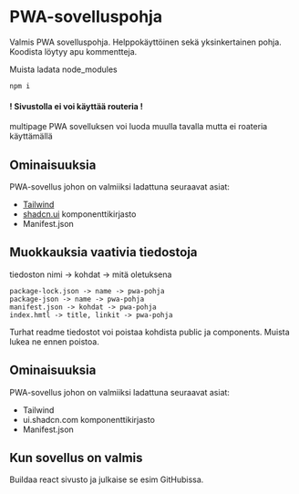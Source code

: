 # PWA-sovelluspohja

Valmis PWA sovelluspohja. Helppokäyttöinen sekä yksinkertainen pohja. Koodista löytyy apu kommentteja.

Muista ladata node_modules

    npm i
    
#### ! Sivustolla ei voi käyttää routeria !

multipage PWA sovelluksen voi luoda muulla tavalla mutta ei roateria käyttämällä

## Ominaisuuksia

PWA-sovellus johon on valmiiksi ladattuna seuraavat asiat:

- [Tailwind](https://tailwindcss.com/docs/installation)
- [shadcn.ui](https://ui.shadcn.com/docs) komponenttikirjasto
- Manifest.json

## Muokkauksia vaativia tiedostoja

tiedoston nimi -> kohdat -> mitä oletuksena

    package-lock.json -> name -> pwa-pohja
    package-json -> name -> pwa-pohja
    manifest.json -> kohdat -> pwa-pohja
    index.hmtl -> title, linkit -> pwa-pohja

Turhat readme tiedostot voi poistaa kohdista public ja components. Muista lukea ne ennen poistoa.

## Ominaisuuksia

PWA-sovellus johon on valmiiksi ladattuna seuraavat asiat:

- Tailwind
- ui.shadcn.com komponenttikirjasto
- Manifest.json

## Kun sovellus on valmis

Buildaa react sivusto ja julkaise se esim GitHubissa.
